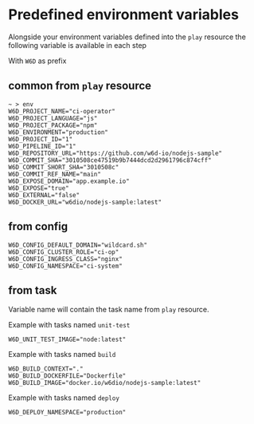 # Predefined environment variables

Alongside your environment variables defined into the `play` resource the following variable is available in each step

With `W6D` as prefix

## common from `play` resource

```shell
~ > env
W6D_PROJECT_NAME="ci-operator"
W6D_PROJECT_LANGUAGE="js"
W6D_PROJECT_PACKAGE="npm"
W6D_ENVIRONMENT="production"
W6D_PROJECT_ID="1"
W6D_PIPELINE_ID="1"
W6D_REPOSITORY_URL="https://github.com/w6d-io/nodejs-sample"
W6D_COMMIT_SHA="3010508ce47519b9b7444dcd2d2961796c874cff"
W6D_COMMIT_SHORT_SHA="3010508c"
W6D_COMMIT_REF_NAME="main"
W6D_EXPOSE_DOMAIN="app.example.io"
W6D_EXPOSE="true"
W6D_EXTERNAL="false"
W6D_DOCKER_URL="w6dio/nodejs-sample:latest"
```

## from config

```shell
W6D_CONFIG_DEFAULT_DOMAIN="wildcard.sh"
W6D_CONFIG_CLUSTER_ROLE="ci-op"
W6D_CONFIG_INGRESS_CLASS="nginx"
W6D_CONFIG_NAMESPACE="ci-system"
```

## from task

Variable name will contain the task name from `play` resource.

Example with tasks named `unit-test`

```shell
W6D_UNIT_TEST_IMAGE="node:latest"
```

Example with tasks named `build`

```shell
W6D_BUILD_CONTEXT="."
W6D_BUILD_DOCKERFILE="Dockerfile"
W6D_BUILD_IMAGE="docker.io/w6dio/nodejs-sample:latest"
```

Example with tasks named `deploy`

```shell
W6D_DEPLOY_NAMESPACE="production"
```
